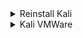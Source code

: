 <details>
<summary>Reinstall Kali</summary>

surfshark

```bash
curl -f https://downloads.surfshark.com/linux/debian-install.sh --output surfshark-install.sh #gets the installation script
cat surfshark-install.sh #shows script's content
sh surfshark-install.sh #installs surfshark
```

```bash
sudo timedatectl set-timezone Europe/Paris
sudo apt install gimp
sudo apt install git
sudo apt install nodejs
sudo apt install npm
```

brave

```bash
sudo apt install curl

sudo curl -fsSLo /usr/share/keyrings/brave-browser-archive-keyring.gpg https://brave-browser-apt-release.s3.brave.com/brave-browser-archive-keyring.gpg

 echo "deb [signed-by=/usr/share/keyrings/brave-browser-archive-keyring.gpg] https://brave-browser-apt-release.s3.brave.com/ stable main"|sudo tee /etc/apt/sources.list.d/brave-browser-release.list

sudo apt update

sudo apt install brave-browser
```

</details>

<details>
<summary>Kali VMWare</summary>

VMWare

```js

// chmod +rwx ./VMware-Player-Full-17.0.0-20800274.x86_64.bundle
// sudo ./VMwa...

VMWare kernel headers
// sudo apt-get update
// sudo apt-get dist-upgrade

// reboot

// sudo apt-get install linux-headers-$(uname -r)
```

</details>
